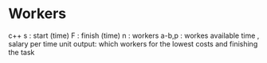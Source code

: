 # Workers
c++
s : start (time)
F : finish (time)
n : workers
a-b,p : workes available time , salary per time unit
output: which workers for the lowest costs and finishing the task
